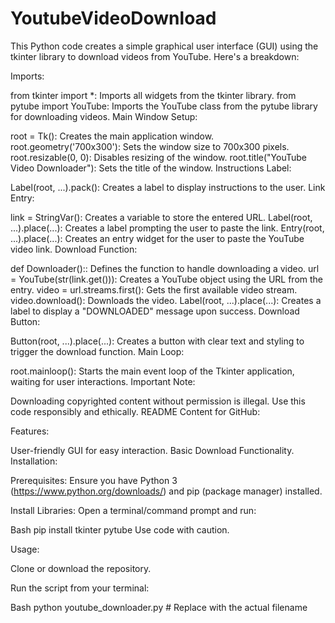 # YoutubeVideoDownload

This Python code creates a simple graphical user interface (GUI) using the tkinter library to download videos from YouTube. Here's a breakdown:

Imports:

from tkinter import *: Imports all widgets from the tkinter library.
from pytube import YouTube: Imports the YouTube class from the pytube library for downloading videos.
Main Window Setup:

root = Tk(): Creates the main application window.
root.geometry('700x300'): Sets the window size to 700x300 pixels.
root.resizable(0, 0): Disables resizing of the window.
root.title("YouTube Video Downloader"): Sets the title of the window.
Instructions Label:

Label(root, ...).pack(): Creates a label to display instructions to the user.
Link Entry:

link = StringVar(): Creates a variable to store the entered URL.
Label(root, ...).place(...): Creates a label prompting the user to paste the link.
Entry(root, ...).place(...): Creates an entry widget for the user to paste the YouTube video link.
Download Function:

def Downloader():: Defines the function to handle downloading a video.
url = YouTube(str(link.get())): Creates a YouTube object using the URL from the entry.
video = url.streams.first(): Gets the first available video stream.
video.download(): Downloads the video.
Label(root, ...).place(...): Creates a label to display a "DOWNLOADED" message upon success.
Download Button:

Button(root, ...).place(...): Creates a button with clear text and styling to trigger the download function.
Main Loop:

root.mainloop(): Starts the main event loop of the Tkinter application, waiting for user interactions.
Important Note:

Downloading copyrighted content without permission is illegal. Use this code responsibly and ethically.
README Content for GitHub:

Features:

User-friendly GUI for easy interaction.
Basic Download Functionality.
Installation:

Prerequisites: Ensure you have Python 3 (https://www.python.org/downloads/) and pip (package manager) installed.

Install Libraries: Open a terminal/command prompt and run:

Bash
pip install tkinter pytube
Use code with caution.

Usage:

Clone or download the repository.

Run the script from your terminal:

Bash
python youtube_downloader.py  # Replace with the actual filename
